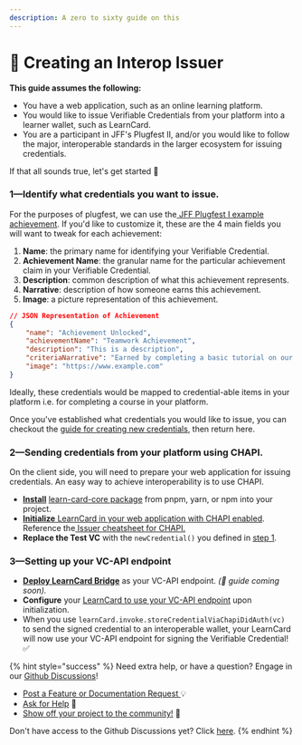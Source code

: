 ```yaml
---
description: A zero to sixty guide on this
---
```


# 🤽 Creating an Interop Issuer

**This guide assumes the following:**

* You have a web application, such as an online learning platform.
* You would like to issue Verifiable Credentials from your platform into a learner wallet, such as LearnCard.
* You are a participant in JFF's Plugfest II, and/or you would like to follow the major, interoperable standards in the larger ecosystem for issuing credentials.&#x20;

If that all sounds true, let's get started 🎉

### &#x31;**—**&#x49;dentify what credentials you want to issue.

For the purposes of plugfest, we can use the[ JFF Plugfest I example achievement](https://w3c-ccg.github.io/vc-ed/plugfest-1-2022/). If you'd like to customize it, these are the 4 main fields you will want to tweak for each achievement:

1. **Name**: the primary name for identifying your Verifiable Credential.
2. **Achievement Name**: the granular name for the particular achievement claim in your Verifiable Credential.
3. **Description**: common description of what this achievement represents.
4. **Narrative**: description of how someone earns this achievement.
5. **Image**: a picture representation of this achievement.

```json
// JSON Representation of Achievement
{
    "name": "Achievement Unlocked",
    "achievementName": "Teamwork Achievement",
    "description": "This is a description",
    "criteriaNarrative": "Earned by completing a basic tutorial on our website.",
    "image": "https://www.example.com"
}
```

Ideally, these credentials would be mapped to credential-able items in your platform i.e. for completing a course in your platform.

Once you've established what credentials you would like to issue, you can checkout the [guide for creating new credentials](../../../create-new-credentials.md), then return here.&#x20;

### &#x32;**—**&#x53;ending credentials from your platform using CHAPI.

On the client side, you will need to prepare your web application for issuing credentials. An easy way to achieve interoperability is to use CHAPI.&#x20;

* [**Install**](broken-reference) [learn-card-core package](broken-reference) from pnpm, yarn, or npm into your project.
* [**Initialize** LearnCard in your web application with CHAPI enabled](../../../../../tutorials/explore-advanced-topics/chapi/using-learncard-to-interact-with-a-chapi-wallet.md). Reference the[ Issuer cheatsheet for CHAPI.](../../../../../tutorials/explore-advanced-topics/chapi/cheat-sheets/issuers.md)&#x20;
* **Replace the Test VC** with the `newCredential()` you defined in [step 1](creating-an-interop-issuer.md#1-identify-what-credentials-you-want-to-issue.).

### &#x33;**—**&#x53;etting up your VC-API endpoint

* [**Deploy LearnCard Bridge**](../../../learncard-bridge.md) as your VC-API endpoint. _(🚧 guide coming soon)._
* **Configure** your [LearnCard to use your VC-API endpoint](../../../../../sdks/official-plugins/vc-api.md) upon initialization.
* When you use `learnCard.invoke.storeCredentialViaChapiDidAuth(vc)` to send the signed credential to an interoperable wallet, your LearnCard will now use your VC-API endpoint for signing the Verifiable Credential! ✅

{% hint style="success" %}
Need extra help, or have a question? Engage in our [Github Discussions](https://github.com/learningeconomy/LearnCard/discussions)!&#x20;

* [Post a Feature or Documentation Request ](https://github.com/learningeconomy/LearnCard/discussions/categories/feature-requests)💡
* [Ask for Help](https://github.com/learningeconomy/LearnCard/discussions/categories/help) 💖
* [Show off your project to the community!](https://github.com/learningeconomy/LearnCard/discussions/categories/show-and-tell) 🙌

Don't have access to the Github Discussions yet? Click [here](broken-reference).
{% endhint %}
